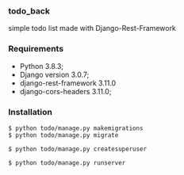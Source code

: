 ### todo_back
simple todo list made with Django-Rest-Framework

### Requirements

- Python 3.8.3;
- Django version 3.0.7;
- django-rest-framework 3.11.0
- django-cors-headers 3.11.0;


### Installation
```
$ python todo/manage.py makemigrations
$ python todo/manage.py migrate

$ python todo/manage.py createsuperuser

$ python todo/manage.py runserver
```